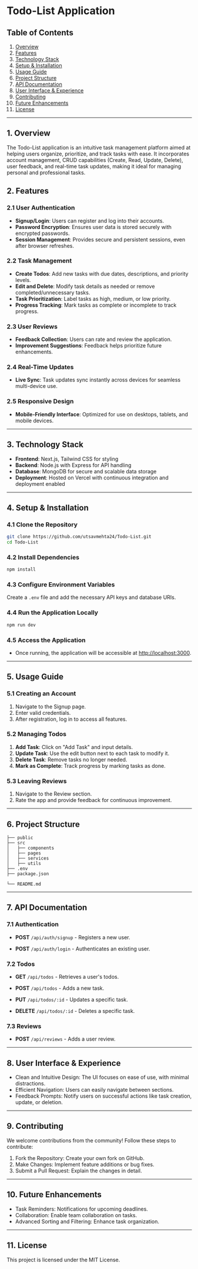 # Todo-List Application

## Table of Contents

1. [Overview](#overview)
2. [Features](#features)
3. [Technology Stack](#technology-stack)
4. [Setup & Installation](#setup--installation)
5. [Usage Guide](#usage-guide)
6. [Project Structure](#project-structure)
7. [API Documentation](#api-documentation)
8. [User Interface & Experience](#user-interface--experience)
9. [Contributing](#contributing)
10. [Future Enhancements](#future-enhancements)
11. [License](#license)

---

## 1. Overview

The Todo-List application is an intuitive task management platform aimed at helping users organize, prioritize, and track tasks with ease. It incorporates account management, CRUD capabilities (Create, Read, Update, Delete), user feedback, and real-time task updates, making it ideal for managing personal and professional tasks.

## 2. Features

### 2.1 User Authentication

- **Signup/Login**: Users can register and log into their accounts.
- **Password Encryption**: Ensures user data is stored securely with encrypted passwords.
- **Session Management**: Provides secure and persistent sessions, even after browser refreshes.

### 2.2 Task Management

- **Create Todos**: Add new tasks with due dates, descriptions, and priority levels.
- **Edit and Delete**: Modify task details as needed or remove completed/unnecessary tasks.
- **Task Prioritization**: Label tasks as high, medium, or low priority.
- **Progress Tracking**: Mark tasks as complete or incomplete to track progress.

### 2.3 User Reviews

- **Feedback Collection**: Users can rate and review the application.
- **Improvement Suggestions**: Feedback helps prioritize future enhancements.

### 2.4 Real-Time Updates

- **Live Sync**: Task updates sync instantly across devices for seamless multi-device use.

### 2.5 Responsive Design

- **Mobile-Friendly Interface**: Optimized for use on desktops, tablets, and mobile devices.

---

## 3. Technology Stack

- **Frontend**: Next.js, Tailwind CSS for styling
- **Backend**: Node.js with Express for API handling
- **Database**: MongoDB for secure and scalable data storage
- **Deployment**: Hosted on Vercel with continuous integration and deployment enabled

---

## 4. Setup & Installation

### 4.1 Clone the Repository

```bash
git clone https://github.com/utsavmehta24/Todo-List.git
cd Todo-List
```

### 4.2 Install Dependencies
```bash
npm install
```

### 4.3 Configure Environment Variables
Create a `.env` file and add the necessary API keys and database URIs.

### 4.4 Run the Application Locally
```bash
npm run dev
```

### 4.5 Access the Application

- Once running, the application will be accessible at [http://localhost:3000](http://localhost:3000).

---

## 5. Usage Guide
### 5.1 Creating an Account

1. Navigate to the Signup page.
2. Enter valid credentials.
3. After registration, log in to access all features.

### 5.2 Managing Todos
1. **Add Task**: Click on "Add Task" and input details.
2. **Update Task**: Use the edit button next to each task to modify it.
3. **Delete Task**: Remove tasks no longer needed.
4. **Mark as Complete**: Track progress by marking tasks as done.


### 5.3 Leaving Reviews
1. Navigate to the Review section.
2. Rate the app and provide feedback for continuous improvement.
---
## 6. Project Structure
```
├── public
├── src
│   ├── components
│   ├── pages
│   ├── services
│   ├── utils
├── .env
├── package.json

└── README.md
```
---
## 7. API Documentation
### 7.1 Authentication

- **POST** `/api/auth/signup` - Registers a new user.

- **POST** `/api/auth/login` - Authenticates an existing user.

### 7.2 Todos

- **GET** `/api/todos` - Retrieves a user's todos.

- **POST** `/api/todos` - Adds a new task.

- **PUT** `/api/todos/:id` - Updates a specific task.

- **DELETE** `/api/todos/:id` - Deletes a specific task.

### 7.3 Reviews

- **POST** `/api/reviews` - Adds a user review.

---

## 8. User Interface & Experience

- Clean and Intuitive Design: The UI focuses on ease of use, with minimal distractions.
- Efficient Navigation: Users can easily navigate between sections.
- Feedback Prompts: Notify users on successful actions like task creation, update, or deletion.


---

## 9. Contributing

We welcome contributions from the community! Follow these steps to contribute:

1. Fork the Repository: Create your own fork on GitHub.
2. Make Changes: Implement feature additions or bug fixes.
3. Submit a Pull Request: Explain the changes in detail.
---

## 10. Future Enhancements

- Task Reminders: Notifications for upcoming deadlines.
- Collaboration: Enable team collaboration on tasks.
- Advanced Sorting and Filtering: Enhance task organization.
---
## 11. License
This project is licensed under the MIT License.




